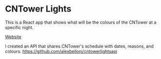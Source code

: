 # CNTower Lights

This is a React app that shows what will be the colours of the CNTower at a specific night. 

<a href="https://cntowerlights.netlify.app/">Website</a>

I created an API that shares CNTower's schedule with dates, reasons, and colours. 
https://github.com/alexbelloni/cntowerlightsapi
